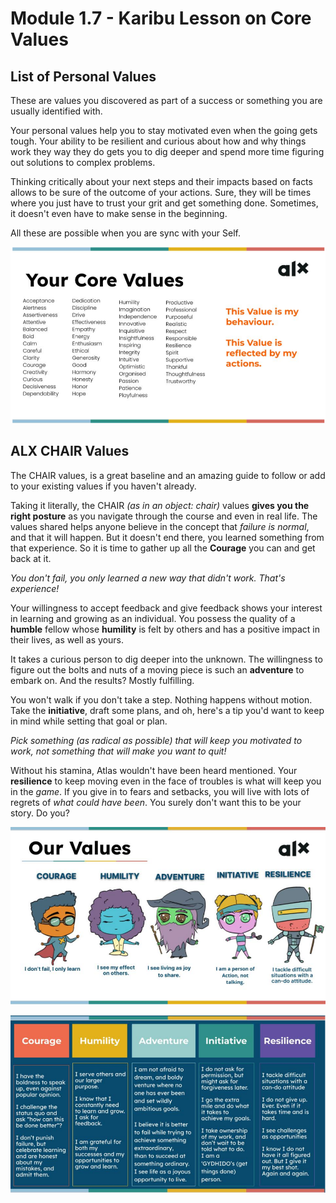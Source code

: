 # Module 1.7 - Karibu Lesson on Core Values

## List of Personal Values

These are values you discovered as part of a success or something you are usually identified with.

Your personal values help you to stay motivated even when the going gets tough. Your ability to be resilient and curious about how and why things work they way they do gets you to dig deeper and spend more time figuring out solutions to complex problems.

Thinking critically about your next steps and their impacts based on facts allows to be sure of the outcome of your actions. Sure, they will be times where you just have to trust your grit and get something done. Sometimes, it doesn't even have to make sense in the beginning.

All these are possible when you are sync with your Self.

![List of Personal Values](screenshots/list-of-core-values.png)

## ALX CHAIR Values

The CHAIR values, is a great baseline and an amazing guide to follow or add to your existing values if you haven't already.

Taking it literally, the CHAIR *(as in an object: chair)* values **gives you the right posture** as you navigate through the course and even in real life. The values shared helps anyone believe in the concept that *failure is normal*, and that it will happen. But it doesn't end there, you learned something from that experience. So it is time to gather up all the **Courage** you can and get back at it.

*You don't fail, you only learned a new way that didn't work. That's experience!*

Your willingness to accept feedback and give feedback shows your interest in learning and growing as an individual. You possess the quality of a **humble** fellow whose **humility** is felt by others and has a positive impact in their lives, as well as yours.

It takes a curious person to dig deeper into the unknown. The willingness to figure out the bolts and nuts of a moving piece is such an **adventure** to embark on. And the results? Mostly fulfilling.

You won't walk if you don't take a step. Nothing happens without motion. Take the **initiative**, draft some plans, and oh, here's a tip you'd want to keep in mind while setting that goal or plan.

*Pick something (as radical as possible) that will keep you motivated to work, not something that will make you want to quit!*

Without his stamina, Atlas wouldn't have been heard mentioned. Your **resilience** to keep moving even in the face of troubles is what will keep you in the *game*. If you give in to fears and setbacks, you will live with lots of regrets of *what could have been*. You surely don't want this to be your story. Do you?

![CHAIR Values](screenshots/alx-chair-values.png)

![CHAIR Values Extended](screenshots/alx-chair-values-expanded.png)
